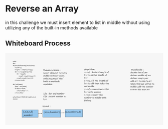 
# Reverse an Array
<!-- Description of the challenge -->
in this challenge we must insert element to list in middle without using
utilizing any of the built-in methods available

## Whiteboard Process
<!-- Embedded whiteboard image -->
<img src = './array-insert-shift.png'/>
